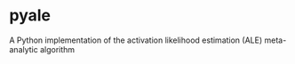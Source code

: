 # pyale
A Python implementation of the activation likelihood estimation (ALE) meta-analytic algorithm

